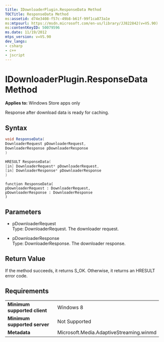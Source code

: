 ```yaml
---
title: IDownloaderPlugin.ResponseData Method
TOCTitle: ResponseData Method
ms:assetid: d74e3408-f57c-49b8-b61f-99f1ca873a1e
ms:mtpsurl: https://msdn.microsoft.com/en-us/library/JJ822842(v=VS.90)
ms:contentKeyID: 50079596
ms.date: 11/19/2012
mtps_version: v=VS.90
dev_langs:
- csharp
- c++
- jscript
---
```


# IDownloaderPlugin.ResponseData Method

**Applies to:** Windows Store apps only

Response after download data is ready for caching.

## Syntax

``` csharp
void ResponseData(
DownloaderRequest pDownloaderRequest,
DownloaderResponse pDownloaderResponse
)
```

``` c++
HRESULT ResponseData(
[in] DownloaderRequest* pDownloaderRequest, 
[in] DownloaderResponse* pDownloaderResponse
)
```

``` jscript
function ResponseData(
pDownloaderRequest : DownloaderRequest, 
pDownloaderResponse : DownloaderResponse
)
```

## Parameters

  - pDownloaderRequest  
    Type: DownloaderRequest. The downloader request.

  - pDownloaderResponse  
    Type: DownloaderResponse. The downloader response.

## Return Value

If the method succeeds, it returns S\_OK. Otherwise, it returns an HRESULT error code.

## Requirements

|||
|--- |--- |
|**Minimum supported client**|Windows 8|
|**Minimum supported server**|Not Supported|
|**Metadata**|Microsoft.Media.AdaptiveStreaming.winmd|

